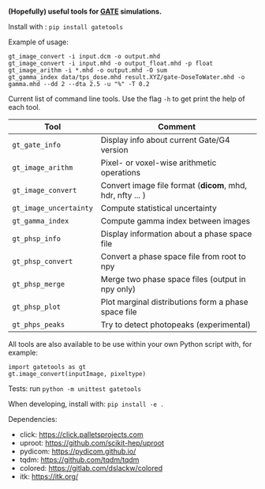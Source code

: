 **(Hopefully) useful tools for [GATE](https://github.com/OpenGATE/Gate/) simulations.**

Install with : `pip install gatetools`

Example of usage: 
```
gt_image_convert -i input.dcm -o output.mhd
gt_image_convert -i input.mhd -o output_float.mhd -p float
gt_image_arithm -i *.mhd -o output.mhd -O sum
gt_gamma_index data/tps_dose.mhd result.XYZ/gate-DoseToWater.mhd -o gamma.mhd --dd 2 --dta 2.5 -u "%" -T 0.2
```

Current list of command line tools. Use the flag `-h` to get print the help of each tool.

| Tool  | Comment |
| ------------- | ------------- |
| `gt_gate_info`  | Display info about current Gate/G4 version  |
| `gt_image_arithm`  | Pixel- or voxel-wise arithmetic operations |
| `gt_image_convert` | Convert image file format (**dicom**, mhd, hdr, nfty ... ) |
| `gt_image_uncertainty`| Compute statistical uncertainty|
| `gt_gamma_index`| Compute gamma index between images|
| `gt_phsp_info` | Display information about a phase space file | 
| `gt_phsp_convert` | Convert a phase space file from root to npy| 
| `gt_phsp_merge` | Merge two phase space files (output in npy only) | 
| `gt_phsp_plot` | Plot marginal distributions form a phase space file | 
| `gt_phps_peaks`| Try to detect photopeaks (experimental) | 

All tools are also available to be use within your own Python script with, for example: 
```
import gatetools as gt
gt.image_convert(inputImage, pixeltype)
```

Tests: run `python -m unittest gatetools`

When developing, install with: `pip install -e .`

Dependencies:
- click: https://click.palletsprojects.com
- uproot: https://github.com/scikit-hep/uproot
- pydicom: https://pydicom.github.io/
- tqdm: https://github.com/tqdm/tqdm
- colored: https://gitlab.com/dslackw/colored
- itk: https://itk.org/
